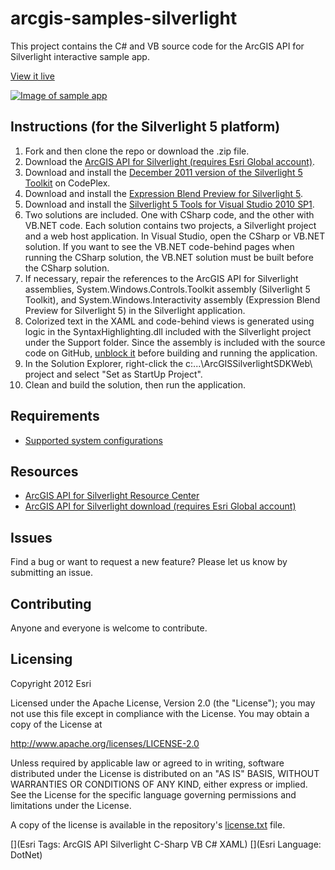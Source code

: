 # arcgis-samples-silverlight

This project contains the C# and VB source code for the ArcGIS API for Silverlight interactive sample app.  

[View it live](http://resources.arcgis.com/en/help/silverlight-api/samples/start.htm)

[![Image of sample app](https://raw.github.com/Esri/arcgis-samples-silverlight/master/arcgis-samples-silverlight.png "Interactive sample app")](http://resources.arcgis.com/en/help/silverlight-api/samples/start.htm)


## Instructions (for the Silverlight 5 platform)

1. Fork and then clone the repo or download the .zip file. 
2. Download the [ArcGIS API for Silverlight (requires Esri Global account)](http://www.esri.com/apps/products/download/index.cfm?fuseaction=download.main&downloadid=876).   
3. Download and install the [December 2011 version of the Silverlight 5 Toolkit](http://silverlight.codeplex.com/) on CodePlex. 
4. Download and install the [Expression Blend Preview for Silverlight 5](http://www.microsoft.com/en-us/download/details.aspx?id=9503). 
5. Download and install the [Silverlight 5 Tools for Visual Studio 2010 SP1](http://www.microsoft.com/en-us/download/details.aspx?id=28358).
6. Two solutions are included.  One with CSharp code, and the other with VB.NET code. Each solution contains two projects, a Silverlight project and a web host application.  In Visual Studio, open the CSharp or VB.NET solution. If you want to see the VB.NET code-behind pages when running the CSharp solution, the VB.NET solution must be built before the CSharp solution.
7. If necessary, repair the references to the ArcGIS API for Silverlight assemblies, System.Windows.Controls.Toolkit assembly (Silverlight 5 Toolkit), and System.Windows.Interactivity assembly (Expression Blend Preview for Silverlight 5) in the Silverlight application.
8. Colorized text in the XAML and code-behind views is generated using logic in the SyntaxHighlighting.dll included with the Silverlight project under the Support folder. Since the assembly is included with the source code on GitHub, [unblock it](http://go.microsoft.com/fwlink/?LinkId=179545) before building and running the application. 
9. In the Solution Explorer, right-click the c:\...\ArcGISSilverlightSDKWeb\ project and select "Set as StartUp Project".
10. Clean and build the solution, then run the application. 

## Requirements

* [Supported system configurations](http://resources.arcgis.com/en/help/silverlight-api/concepts/#/System_requirements/01660000000t000000/)

## Resources

* [ArcGIS API for Silverlight Resource Center](http://resources.arcgis.com/en/communities/silverlight-api/index.html)
* [ArcGIS API for Silverlight download (requires Esri Global account)](http://www.esri.com/apps/products/download/index.cfm?fuseaction=download.main&downloadid=876)

## Issues

Find a bug or want to request a new feature?  Please let us know by submitting an issue.

## Contributing

Anyone and everyone is welcome to contribute. 

## Licensing
Copyright 2012 Esri

Licensed under the Apache License, Version 2.0 (the "License");
you may not use this file except in compliance with the License.
You may obtain a copy of the License at

   http://www.apache.org/licenses/LICENSE-2.0

Unless required by applicable law or agreed to in writing, software
distributed under the License is distributed on an "AS IS" BASIS,
WITHOUT WARRANTIES OR CONDITIONS OF ANY KIND, either express or implied.
See the License for the specific language governing permissions and
limitations under the License.

A copy of the license is available in the repository's [license.txt]( https://raw.github.com/Esri/arcgis-samples-silverlight/master/license.txt) file.

[](Esri Tags: ArcGIS API Silverlight C-Sharp VB C# XAML)
[](Esri Language: DotNet)

